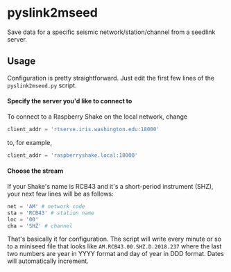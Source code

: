 # pyslink2mseed
Save data for a specific seismic network/station/channel from a seedlink server.

## Usage
Configuration is pretty straightforward. Just edit the first few lines of the `pyslink2mseed.py` script.

#### Specify the server you'd like to connect to
To connect to a Raspberry Shake on the local network, change
```python
client_addr = 'rtserve.iris.washington.edu:18000'
```
to, for example,
```python
client_addr = 'raspberryshake.local:18000'
```

#### Choose the stream
If your Shake's name is RCB43 and it's a short-period instrument (SHZ), your next few lines will be as follows:
```python
net = 'AM' # network code
sta = 'RCB43' # station name
loc = '00'
cha = 'SHZ' # channel
```

That's basically it for configuration. The script will write every minute or so to a miniseed file that looks like `AM.RCB43.00.SHZ.D.2018.237` where the last two numbers are year in YYYY format and day of year in DDD format. Dates will automatically increment.
